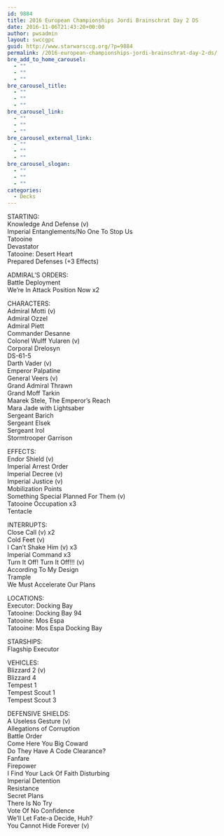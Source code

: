 ```yaml
---
id: 9884
title: 2016 European Championships Jordi Brainschrat Day 2 DS
date: 2016-11-06T21:43:20+00:00
author: pwsadmin
layout: swccgpc
guid: http://www.starwarsccg.org/?p=9884
permalink: /2016-european-championships-jordi-brainschrat-day-2-ds/
bre_add_to_home_carousel:
  - ""
  - ""
  - ""
bre_carousel_title:
  - ""
  - ""
  - ""
bre_carousel_link:
  - ""
  - ""
  - ""
bre_carousel_external_link:
  - ""
  - ""
  - ""
bre_carousel_slogan:
  - ""
  - ""
  - ""
categories:
  - Decks
---
```

STARTING:  
Knowledge And Defense (v)  
Imperial Entanglements/No One To Stop Us  
Tatooine  
Devastator  
Tatooine: Desert Heart  
Prepared Defenses (+3 Effects)

ADMIRAL&#8217;S ORDERS:  
Battle Deployment  
We&#8217;re In Attack Position Now x2

CHARACTERS:  
Admiral Motti (v)  
Admiral Ozzel  
Admiral Piett  
Commander Desanne  
Colonel Wulff Yularen (v)  
Corporal Drelosyn  
DS-61-5  
Darth Vader (v)  
Emperor Palpatine  
General Veers (v)  
Grand Admiral Thrawn  
Grand Moff Tarkin  
Maarek Stele, The Emperor&#8217;s Reach  
Mara Jade with Lightsaber  
Sergeant Barich  
Sergeant Elsek  
Sergeant Irol  
Stormtrooper Garrison

EFFECTS:  
Endor Shield (v)  
Imperial Arrest Order  
Imperial Decree (v)  
Imperial Justice (v)  
Mobilization Points  
Something Special Planned For Them (v)  
Tatooine Occupation x3  
Tentacle

INTERRUPTS:  
Close Call (v) x2  
Cold Feet (v)  
I Can&#8217;t Shake Him (v) x3  
Imperial Command x3  
Turn It Off! Turn It Off!!! (v)  
According To My Design  
Trample  
We Must Accelerate Our Plans

LOCATIONS:  
Executor: Docking Bay  
Tatooine: Docking Bay 94  
Tatooine: Mos Espa  
Tatooine: Mos Espa Docking Bay

STARSHIPS:  
Flagship Executor

VEHICLES:  
Blizzard 2 (v)  
Blizzard 4  
Tempest 1  
Tempest Scout 1  
Tempest Scout 3

DEFENSIVE SHIELDS:  
A Useless Gesture (v)  
Allegations of Corruption  
Battle Order  
Come Here You Big Coward  
Do They Have A Code Clearance?  
Fanfare  
Firepower  
I Find Your Lack Of Faith Disturbing  
Imperial Detention  
Resistance  
Secret Plans  
There Is No Try  
Vote Of No Confidence  
We&#8217;ll Let Fate-a Decide, Huh?  
You Cannot Hide Forever (v)
